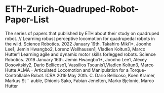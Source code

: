 # ETH-Zurich-Quadruped-Robot-Paper-List
The series of papers that published by ETH about their study on quadruped robot.
//
Learning robust perceptive locomotion for quadrupedal robots in the wild. Science Robotics. 2022 January 19th. Takahiro Miki1*, Joonho Lee1, Jemin Hwangbo2, Lorenz Wellhausen1, Vladlen Koltun3, Marco Hutter1
Learning agile and dynamic motor skills forlegged robots. Science Robotics. 2019 January 16th. Jemin Hwangbo1*, Joonho Lee1, Alexey Dosovitskiy2, Dario Bellicoso1, Vassilios Tsounis1,Vladlen Koltun3, Marco Hutte
ALMA - Articulated Locomotion and Manipulation for a Torque-Controllable Robot. ICRA 2019 May 20th. C. Dario Bellicoso, Koen Kramer, Markus St ¨ auble, Dhionis Sako, Fabian Jenelten, Marko Bjelonic, Marco Hutter
